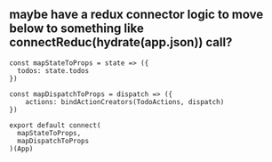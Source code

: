 ## maybe have a redux connector logic to move below to something like connectReduc(hydrate(app.json)) call?

```
const mapStateToProps = state => ({
  todos: state.todos
})

const mapDispatchToProps = dispatch => ({
    actions: bindActionCreators(TodoActions, dispatch)
})

export default connect(
  mapStateToProps,
  mapDispatchToProps
)(App)
```
